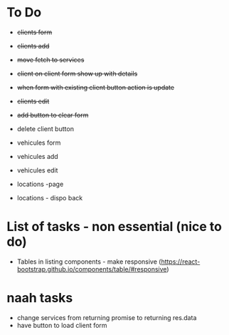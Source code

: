 
# To Do
- ~~clients form~~
- ~~clients add~~
- ~~move fetch to services~~
- ~~client on client form show up with details~~
- ~~when form with existing client button action is update~~
- ~~clients edit~~
- ~~add button to clear form~~
- delete client button

- vehicules form
- vehicules add
- vehicules edit

- locations -page
- locations - dispo back

# List of tasks - non essential (nice to do)
- Tables in listing components - make responsive (https://react-bootstrap.github.io/components/table/#responsive)

# naah tasks
- change services from returning promise to returning res.data
- have button to load client form
